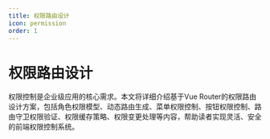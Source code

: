 ```yaml
---
title: 权限路由设计
icon: permission
order: 1
---
```


# 权限路由设计

权限控制是企业级应用的核心需求。本文将详细介绍基于Vue Router的权限路由设计方案，包括角色权限模型、动态路由生成、菜单权限控制、按钮权限控制、路由守卫权限验证、权限缓存策略、权限变更处理等内容，帮助读者实现灵活、安全的前端权限控制系统。
